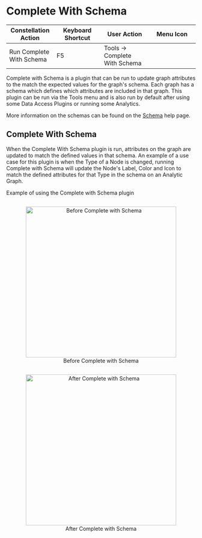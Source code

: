 # Complete With Schema

<table class="table table-striped">
<colgroup>
<col style="width: 25%" />
<col style="width: 25%" />
<col style="width: 25%" />
<col style="width: 25%" />
</colgroup>
<thead>
<tr class="header">
<th>Constellation Action</th>
<th>Keyboard Shortcut</th>
<th>User Action</th>
<th>Menu Icon</th>
</tr>
</thead>
<tbody>
<tr class="odd">
<td>Run Complete With Schema</td>
<td>F5</td>
<td>Tools -&gt; Complete With Schema</td>
<td>
<img src="../ext/docs/CoreVisualSchema/src/au/gov/asd/tac/constellation/graph/schema/visual/resources/completeWithSchema.png" width="16" height="16" />
</td>
</tr>
</tbody>
</table>

Complete with Schema is a plugin that can be run to update graph attributes to the
match the expected values for the graph's schema. Each graph has a schema which 
defines which attributes are included in that graph. This plugin can be run via 
the Tools menu and is also run by default after using some Data Access Plugins or
running some Analytics. 

More information on the schemas can be found on the 
[Schema](../ext/docs/CoreGraphFramework/src/au/gov/asd/tac/constellation/graph/schemas.md)
help page. 

## Complete With Schema

When the Complete With Schema plugin is run, attributes on the graph are updated
to match the defined values in that schema. An example of a use case for this plugin 
is when the Type of a Node is changed, running Complete with Schema 
will update the Node's Label, Color and Icon to match the defined attributes for 
that Type in the schema on an Analytic Graph. 

Example of using the Complete with Schema plugin
<div style="text-align: center">
    <figure style="display: inline-block">
        <img height=400 src="../ext/docs/CoreVisualSchema/src/au/gov/asd/tac/constellation/graph/schema/visual/resources/analytic_before_schema.png" alt="Before Complete with Schema" />
        <figcaption>Before Complete with Schema</figcaption>
    </figure>
    <figure style="display: inline-block">
        <img height=400 src="../ext/docs/CoreVisualSchema/src/au/gov/asd/tac/constellation/graph/schema/visual/resources/analytic_after_schema.png" alt="After Complete with Schema" />
        <figcaption>After Complete with Schema</figcaption>
    </figure>
</div>
